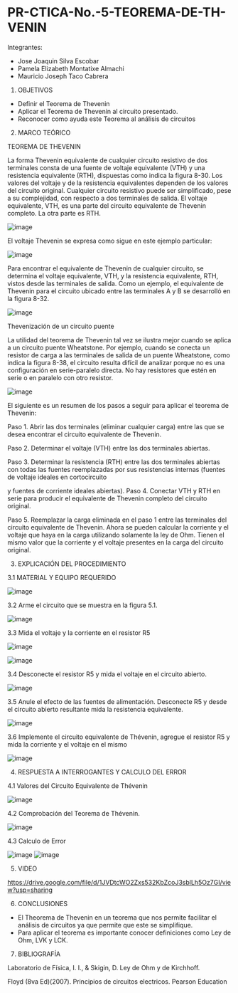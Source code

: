 # PR-CTICA-No.-5-TEOREMA-DE-TH-VENIN

Integrantes:

- Jose Joaquin Silva Escobar
- Pamela Elizabeth Montatixe Almachi
- Mauricio Joseph Taco Cabrera


1. OBJETIVOS

- Definir el Teorema de Thevenin
- Aplicar el Teorema de Thevenin al circuito presentado.
- Reconocer como ayuda este Teorema al análisis de circuitos

2. MARCO TEÓRICO

TEOREMA DE THEVENIN

La forma Thevenin equivalente de cualquier circuito resistivo de dos terminales consta de una
fuente de voltaje equivalente (VTH) y una resistencia equivalente (RTH), dispuestas como indica
la figura 8-30. Los valores del voltaje y de la resistencia equivalentes dependen de los valores del
circuito original. Cualquier circuito resistivo puede ser simplificado, pese a su complejidad, con
respecto a dos terminales de salida.
El voltaje equivalente, VTH, es una parte del circuito equivalente de Thevenin completo. La
otra parte es RTH.

![image](https://user-images.githubusercontent.com/117045943/210676283-6a6f82aa-51bb-4339-a74c-f5ef62f9742b.png)

El voltaje Thevenin se expresa como sigue en este ejemplo particular:

![image](https://user-images.githubusercontent.com/117045943/210676353-9d563a4a-5a91-4895-ad43-8abb40b19e68.png)

Para encontrar el equivalente de Thevenin de cualquier circuito, se determina el voltaje equivalente, VTH, y la resistencia equivalente, RTH, vistos desde las terminales de salida. Como un
ejemplo, el equivalente de Thevenin para el circuito ubicado entre las terminales A y B se desarrolló en la figura 8-32.

![image](https://user-images.githubusercontent.com/117045943/210676406-74e75912-9e56-49d4-a4ed-528fdcbd3784.png)

Thevenización de un circuito puente 

La utilidad del teorema de Thevenin tal vez se ilustra mejor cuando se aplica a un circuito puente Wheatstone. Por ejemplo, cuando se conecta un resistor de carga a las terminales de salida de
un puente Wheatstone, como indica la figura 8-38, el circuito resulta difícil de analizar porque no
es una configuración en serie-paralelo directa. No hay resistores que estén en serie o en paralelo
con otro resistor.

![image](https://user-images.githubusercontent.com/117045943/210676482-7663d9b9-4b76-44ee-8086-c8ddf4d5784d.png)

El siguiente es un resumen de los pasos a seguir para aplicar el teorema de Thevenin:

Paso 1. Abrir las dos terminales (eliminar cualquier carga) entre las que se desea encontrar el
circuito equivalente de Thevenin.

Paso 2. Determinar el voltaje (VTH) entre las dos terminales abiertas.

Paso 3. Determinar la resistencia (RTH) entre las dos terminales abiertas con todas las fuentes
reemplazadas por sus resistencias internas (fuentes de voltaje ideales en cortocircuito

y fuentes de corriente ideales abiertas).
Paso 4. Conectar VTH y RTH en serie para producir el equivalente de Thevenin completo del
circuito original.

Paso 5. Reemplazar la carga eliminada en el paso 1 entre las terminales del circuito equivalente de Thevenin. Ahora se pueden calcular la corriente y el voltaje que haya en la
carga utilizando solamente la ley de Ohm. Tienen el mismo valor que la corriente y
el voltaje presentes en la carga del circuito original. 

3. EXPLICACIÓN DEL PROCEDIMIENTO

3.1 MATERIAL Y EQUIPO REQUERIDO

![image](https://user-images.githubusercontent.com/117045943/210269848-fd44ff45-bbf9-4d20-bb97-c00ef2b6810e.png)

3.2 Arme el circuito que se muestra en la figura 5.1.

![image](https://user-images.githubusercontent.com/117045943/210269861-14a4d7c7-55a7-486c-9ef3-fae4bc678b49.png)

3.3 Mida el voltaje y la corriente en el resistor R5

![image](https://user-images.githubusercontent.com/117045943/210269980-b44e1887-36e1-45f5-9744-910f03b0edfd.png)

![image](https://user-images.githubusercontent.com/117045943/210270022-0dbfad98-b521-41f3-9ce6-35dc2a5c81d6.png)

3.4 Desconecte el resistor R5 y mida el voltaje en el circuito abierto.

![image](https://user-images.githubusercontent.com/117045943/210659128-13f08ad1-cc20-41ab-9576-1bf99d32788a.png)

3.5 Anule el efecto de las fuentes de alimentación. Desconecte R5 y desde el circuito
abierto resultante mida la resistencia equivalente.

![image](https://user-images.githubusercontent.com/117045943/210659863-817e919a-028b-4418-b5a5-563c707df8da.png)

3.6 Implemente el circuito equivalente de Thévenin, agregue el resistor R5 y mida la
corriente y el voltaje en el mismo

![image](https://user-images.githubusercontent.com/117045943/210660703-2c9dd1cf-a057-4321-a96a-8c5d4b0adba9.png)

4. RESPUESTA A INTERROGANTES Y CALCULO DEL ERROR

4.1 Valores del Circuito Equivalente de Thévenin

![image](https://user-images.githubusercontent.com/117045943/210676053-712619d0-bab9-4db7-983d-7ce0ca11ca2d.png)

4.2 Comprobación del Teorema de Thévenin.

![image](https://user-images.githubusercontent.com/117045943/210676090-e82d1fe8-9838-421f-b7b9-e2d487ccf1ef.png)

4.3 Calculo de Error

![image](https://user-images.githubusercontent.com/117045943/210676122-89fe57cc-f2da-40ad-93ad-9ed1a1974ad1.png)
![image](https://user-images.githubusercontent.com/117045943/210676139-39e5ffe8-3db5-48b3-a252-87f80b07855c.png)

5. VIDEO

https://drive.google.com/file/d/1JVDtcWO2Zxs532KbZcoJ3sblLh5Oz7GI/view?usp=sharing

6. CONCLUSIONES

- El Theorema de Thevenin en un teorema que nos permite facilitar el análisis de circuitos ya que permite que este se simplifique.
- Para aplicar el teorema es importante conocer definiciones como Ley de Ohm, LVK y LCK.

7. BIBLIOGRAFÍA

Laboratorio de Física, I. I., & Skigin, D. Ley de Ohm y de Kirchhoff.

Floyd (8va Ed)(2007). Principios de circuitos electricos. Pearson Education
